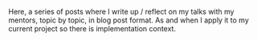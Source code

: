 Here, a series of posts where I write up / reflect on my talks with my mentors, topic by topic, in blog post format.  As and when I apply it to my current project so there is implementation context.
